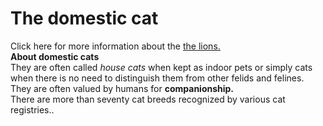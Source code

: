 <!DOCTYPE html>
<html>
  <b><h1> The domestic cat </h1></b>
  <body> Click here for more information about the <u><a href= "https//:www.google.com" > the lions. </a></u> </body>
  <head1><br> <b> About domestic cats </b></br> </head1>
<body>They are often called <i>house cats</i> when kept as indoor pets or simply cats when there is no need to distinguish
    them from other felids and felines. They are often valued by humans for <b> companionship.</b>
    <br>There are more than seventy cat breeds recognized by various cat registries..</br>
